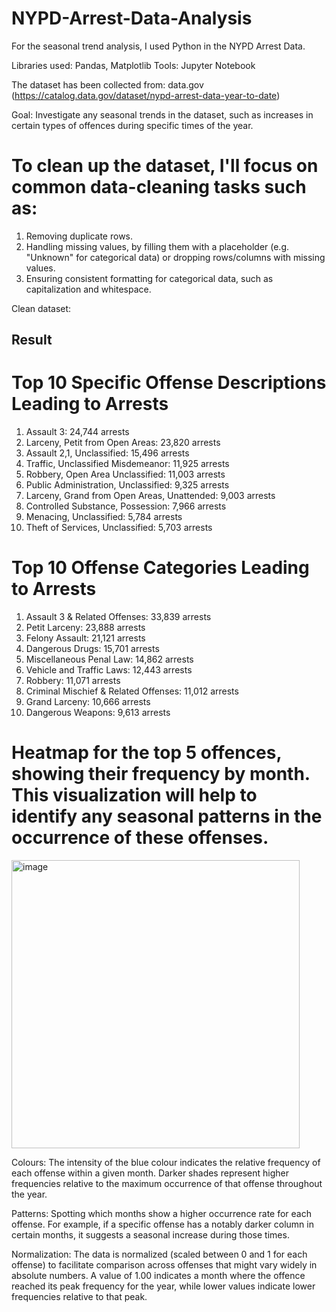 # NYPD-Arrest-Data-Analysis
For the seasonal trend analysis,  I used Python in the NYPD Arrest Data. 

Libraries used: Pandas, Matplotlib
Tools: Jupyter Notebook 

The dataset has been collected from: data.gov (https://catalog.data.gov/dataset/nypd-arrest-data-year-to-date)

Goal: Investigate any seasonal trends in the dataset, such as increases in certain types of offences during specific times of the year.

# To clean up the dataset, I'll focus on common data-cleaning tasks such as:
1. Removing duplicate rows.
2. Handling missing values, by filling them with a placeholder (e.g. "Unknown" for categorical data) or dropping rows/columns with missing values.
3. Ensuring consistent formatting for categorical data, such as capitalization and whitespace.

Clean dataset: 

## Result

# Top 10 Specific Offense Descriptions Leading to Arrests
1. Assault 3: 24,744 arrests
2. Larceny, Petit from Open Areas: 23,820 arrests
3. Assault 2,1, Unclassified: 15,496 arrests
4. Traffic, Unclassified Misdemeanor: 11,925 arrests
5. Robbery, Open Area Unclassified: 11,003 arrests
6. Public Administration, Unclassified: 9,325 arrests
7. Larceny, Grand from Open Areas, Unattended: 9,003 arrests
8. Controlled Substance, Possession: 7,966 arrests
9. Menacing, Unclassified: 5,784 arrests
10. Theft of Services, Unclassified: 5,703 arrests

# Top 10 Offense Categories Leading to Arrests
1. Assault 3 & Related Offenses: 33,839 arrests
2. Petit Larceny: 23,888 arrests
3. Felony Assault: 21,121 arrests
4. Dangerous Drugs: 15,701 arrests
5. Miscellaneous Penal Law: 14,862 arrests
6. Vehicle and Traffic Laws: 12,443 arrests
7. Robbery: 11,071 arrests
8. Criminal Mischief & Related Offenses: 11,012 arrests
9. Grand Larceny: 10,666 arrests
10. Dangerous Weapons: 9,613 arrests

# Heatmap for the top 5 offences, showing their frequency by month. This visualization will help to identify any seasonal patterns in the occurrence of these offenses.

<img width="461" alt="image" src="https://github.com/nurjahan-shiah/NYPD-Arrest-Data-Analysis/assets/70992112/a16fe94f-455a-43f1-a8b7-f9ed826f44a2">

Colours: The intensity of the blue colour indicates the relative frequency of each offense within a given month. Darker shades represent higher frequencies relative to the maximum occurrence of that offense throughout the year.

Patterns: Spotting which months show a higher occurrence rate for each offense. For example, if a specific offense has a notably darker column in certain months, it suggests a seasonal increase during those times.

Normalization: The data is normalized (scaled between 0 and 1 for each offense) to facilitate comparison across offenses that might vary widely in absolute numbers. A value of 1.00 indicates a month where the offence reached its peak frequency for the year, while lower values indicate lower frequencies relative to that peak.

